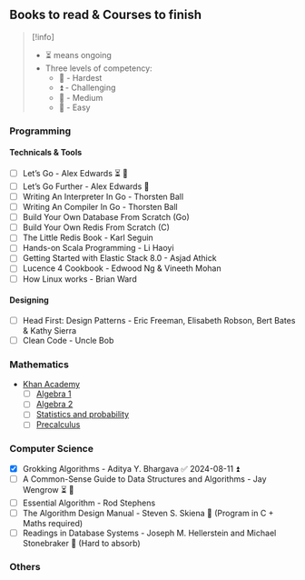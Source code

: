 ## Books to read & Courses to finish


> [!info]
> 
> - ⏳ means ongoing
> - Three levels of competency: 
> 	- 🔺 - Hardest
> 	- ⏫ - Challenging
> 	- 🔼 - Medium
> 	- 🔽 - Easy

### Programming

#### Technicals & Tools

- [ ] Let’s Go - Alex Edwards ⏳ 🔼 
- [ ] Let’s Go Further - Alex Edwards 🔼 
- [ ] Writing An Interpreter In Go - Thorsten Ball
- [ ] Writing An Compiler In Go - Thorsten Ball
- [ ] Build Your Own Database From Scratch (Go)
- [ ] Build Your Own Redis From Scratch (C)
- [ ] The Little Redis Book - Karl Seguin
- [ ] Hands-on Scala Programming - Li Haoyi
- [ ] Getting Started with Elastic Stack 8.0 - Asjad Athick
- [ ] Lucence 4 Cookbook - Edwood Ng & Vineeth Mohan
- [ ] How Linux works - Brian Ward

#### Designing

- [ ] Head First: Design Patterns - Eric Freeman, Elisabeth Robson, Bert Bates & Kathy Sierra
- [ ] Clean Code - Uncle Bob

### Mathematics

- [Khan Academy](https://www.khanacademy.org/math)
	- [ ] [Algebra 1](https://www.khanacademy.org/math/algebra)
	- [ ] [Algebra 2](https://www.khanacademy.org/math/algebra2)
	- [ ] [Statistics and probability](https://www.khanacademy.org/math/statistics-probability)
	- [ ] [Precalculus](https://www.khanacademy.org/math/precalculus)

### Computer Science

- [x] Grokking Algorithms - Aditya Y. Bhargava ✅ 2024-08-11 ⏫ 
- [ ] A Common-Sense Guide to Data Structures and Algorithms - Jay Wengrow ⏳ 🔼  
- [ ] Essential Algorithm - Rod Stephens
- [ ] The Algorithm Design Manual - Steven S. Skiena 🔺 (Program in C + Maths required)
- [ ] Readings in Database Systems - Joseph M. Hellerstein and Michael Stonebraker 🔺 (Hard to absorb)

### Others
